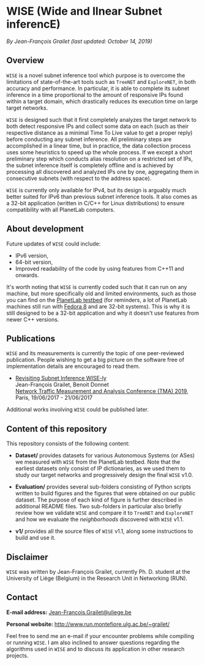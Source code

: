 # WISE (Wide and lInear Subnet inferencE)

*By Jean-François Grailet (last updated: October 14, 2019)*

## Overview

`WISE` is a novel subnet inference tool which purpose is to overcome the limitations of state-of-the-art tools such as `TreeNET` and `ExploreNET`, in both accuracy and performance. In particular, it is able to complete its subnet inference in a time proportional to the amount of responsive IPs found within a target domain, which drastically reduces its execution time on large target networks.

`WISE` is designed such that it first completely analyzes the target network to both detect responsive IPs and collect some data on each (such as their respective distance as a minimal Time To Live value to get a proper reply) before conducting any subnet inference. All preliminary steps are accomplished in a linear time, but in practice, the data collection process uses some heuristics to speed up the whole process. If we except a short preliminary step which conducts alias resolution on a restricted set of IPs, the subnet inference itself is completely offline and is achieved by processing all discovered and analyzed IPs one by one, aggregating them in consecutive subnets (with respect to the address space).

`WISE` is currently only available for IPv4, but its design is arguably much better suited for IPv6 than previous subnet inference tools. It also comes as a 32-bit application (written in C/C++ for Linux distributions) to ensure compatibility with all PlanetLab computers.

## About development

Future updates of `WISE` could include:

* IPv6 version,
* 64-bit version,
* Improved readability of the code by using features from C++11 and onwards.

It's worth noting that `WISE` is currently coded such that it can run on any machine, but more specifically old and limited environments, such as those you can find on the [PlanetLab testbed](https://planet-lab.eu/) (for reminders, a lot of PlanetLab machines still run with [Fedora 8](https://en.wikipedia.org/wiki/Fedora_(operating_system)) and are 32-bit systems). This is why it is still designed to be a 32-bit application and why it doesn't use features from newer C++ versions.

## Publications

`WISE` and its measurements is currently the topic of one peer-reviewed publication. People wishing to get a big picture on the software free of implementation details are encouraged to read them.

* [Revisiting Subnet Inference WISE-ly](http://www.run.montefiore.ulg.ac.be/~grailet/docs/publications/WISE_TMA_2019.pdf)<br />
  Jean-François Grailet, Benoit Donnet<br />
  [Network Traffic Measurement and Analysis Conference (TMA) 2019](http://tma.ifip.org/2019/), Paris, 19/06/2017 - 21/06/2017

Additional works involving `WISE` could be published later.

## Content of this repository

This repository consists of the following content:

* **Dataset/** provides datasets for various Autonomous Systems (or ASes) we measured with `WISE` from the PlanetLab testbed. Note that the earliest datasets only consist of IP dictionaries, as we used them to study our target networks and progressively design the final `WISE` v1.0.

* **Evaluation/** provides several sub-folders consisting of Python scripts written to build figures and the figures that were obtained on our public dataset. The purpose of each kind of figure is further described in additional README files. Two sub-folders in particular also briefly review how we validate `WISE` and compare it to `TreeNET` and `ExploreNET` and how we evaluate the _neighborhoods_ discovered with `WISE` v1.1.

* **v1/** provides all the source files of `WISE` v1.1, along some instructions to build and use it.

## Disclaimer

`WISE` was written by Jean-François Grailet, currently Ph. D. student at the University of Liège (Belgium) in the Research Unit in Networking (RUN).

## Contact

**E-mail address:** Jean-Francois.Grailet@uliege.be

**Personal website:** http://www.run.montefiore.ulg.ac.be/~grailet/

Feel free to send me an e-mail if your encounter problems while compiling or running `WISE`. I am also inclined to answer questions regarding the algorithms used in `WISE` and to discuss its application in other research projects.

